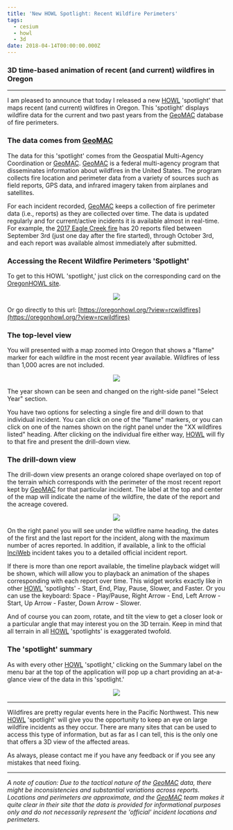 ```yaml
---
title: 'New HOWL Spotlight: Recent Wildfire Perimeters'
tags:
  - cesium
  - howl
  - 3d
date: 2018-04-14T00:00:00.000Z
---
```

### 3D time-based animation of recent (and current) wildfires in Oregon
---
I am pleased to announce that today I released a new [HOWL](https://oregonhowl.org/) 'spotlight' that maps recent (and current) wildfires in Oregon. This 'spotlight' displays wildfire data for the current and two past years from the [GeoMAC](https://www.geomac.gov/) database of fire perimeters.

<!--more-->

### The data comes from [GeoMAC](https://www.geomac.gov/)

The data for this 'spotlight' comes from the Geospatial Multi-Agency Coordination or [GeoMAC](https://www.geomac.gov/). [GeoMAC](https://www.geomac.gov/) is a federal multi-agency program that disseminates information about wildfires in the United States. The program collects fire location and perimeter data from a variety of sources such as field reports, GPS data, and infrared imagery taken from airplanes and satellites.

For each incident recorded, [GeoMAC](https://www.geomac.gov/) keeps a collection of fire perimeter data (i.e., reports) as they are collected over time. The data is updated regularly and for current/active incidents it is available almost in real-time. For example, the [2017 Eagle Creek fire](https://inciweb.nwcg.gov/incident/5584/) has 20 reports filed between September 3rd (just one day after the fire started), through October 3rd, and each report was available almost immediately after submitted.

### Accessing the Recent Wildfire Perimeters 'Spotlight'

To get to this HOWL 'spotlight,' just click on the corresponding card on the [OregonHOWL site](https://oregonhowl.org/).

<p align="center">
	<img src="/images/uploads/rcwildfires-1.png"/>
</p>

Or go directly to this url: [https://oregonhowl.org/?view=rcwildfires](https://oregonhowl.org/?view=rcwildfires)

### The top-level view

You will presented with a map zoomed into Oregon that shows a "flame" marker for each wildfire in the most recent year available. Wildfires of less than 1,000 acres are not included.

<p align="center">
	<img src="/images/uploads/rcwildfires-2.png"/>
</p>

The year shown can be seen and changed on the right-side panel "Select Year" section.

You have two options for selecting a single fire and drill down to that individual incident. You can click on one of the "flame" markers, or you can click on one of the names shown on the right panel under the "XX wildfires listed" heading. After clicking on the individual fire either way, [HOWL](https://oregonhowl.org/) will fly to that fire and present the drill-down view.

### The drill-down view

The drill-down view presents an orange colored shape overlayed on top of the terrain which corresponds with the perimeter of the most recent report kept by [GeoMAC](https://www.geomac.gov/) for that particular incident. The label at the top and center of the map will indicate the name of the wildfire, the date of the report and the acreage covered.

<p align="center">
	<img src="/images/uploads/rcwildfires-3.png"/>
</p>

On the right panel you will see under the wildfire name heading, the dates of the first and the last report for the incident, along with the maximum number of acres reported. In addition, if available, a link to the official [InciWeb](https://inciweb.nwcg.gov) incident takes you to a detailed official incident report.

If there is more than one report available, the timeline playback widget will be shown, which will allow you to playback an animation of the shapes corresponding with each report over time. This widget works exactly like in other [HOWL](https://oregonhowl.org/) 'spotlights' - Start, End, Play, Pause, Slower, and Faster. Or you can use the keyboard: Space - Play/Pause, Right Arrow - End, Left Arrow - Start, Up Arrow - Faster, Down Arrow - Slower.

And of course you can zoom, rotate, and tilt the view to get a closer look or a particular angle that may interest you on the 3D terrain. Keep in mind that all terrain in all [HOWL](https://oregonhowl.org/) 'spotlights' is exaggerated twofold.

### The 'spotlight' summary

As with every other [HOWL](https://oregonhowl.org/) 'spotlight,' clicking on the Summary label on the menu bar at the top of the application will pop up a chart providing an at-a-glance view of the data in this 'spotlight.'

<p align="center">
	<img src="/images/uploads/rcwildfires-5.png"/>
</p>

---
Wildfires are pretty regular events here in the Pacific Northwest. This new [HOWL](https://oregonhowl.org/) 'spotlight' will give you the opportunity to keep an eye on large wildfire incidents as they occur. There are many sites that can be used to access this type of information, but as far as I can tell, this is the only one that offers a 3D view of the affected areas.

As always, please contact me if you have any feedback or if you see any mistakes that need fixing.

---

_A note of caution: Due to the tactical nature of the [GeoMAC](https://www.geomac.gov/) data, there might be inconsistencies and substantial variations across reports. Locations and perimeters are approximate, and the [GeoMAC](https://www.geomac.gov/) team makes it quite clear in their site that the data is provided for informational purposes only and do not necessarily represent the 'official' incident locations and perimeters._
